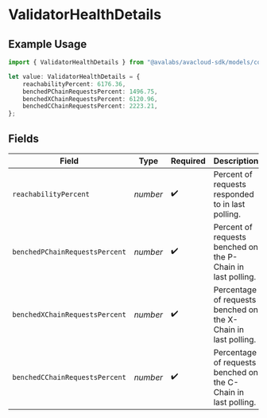 # ValidatorHealthDetails

## Example Usage

```typescript
import { ValidatorHealthDetails } from "@avalabs/avacloud-sdk/models/components";

let value: ValidatorHealthDetails = {
    reachabilityPercent: 6176.36,
    benchedPChainRequestsPercent: 1496.75,
    benchedXChainRequestsPercent: 6120.96,
    benchedCChainRequestsPercent: 2223.21,
};
```

## Fields

| Field                                                          | Type                                                           | Required                                                       | Description                                                    |
| -------------------------------------------------------------- | -------------------------------------------------------------- | -------------------------------------------------------------- | -------------------------------------------------------------- |
| `reachabilityPercent`                                          | *number*                                                       | :heavy_check_mark:                                             | Percent of requests responded to in last polling.              |
| `benchedPChainRequestsPercent`                                 | *number*                                                       | :heavy_check_mark:                                             | Percent of requests benched on the P-Chain in last polling.    |
| `benchedXChainRequestsPercent`                                 | *number*                                                       | :heavy_check_mark:                                             | Percentage of requests benched on the X-Chain in last polling. |
| `benchedCChainRequestsPercent`                                 | *number*                                                       | :heavy_check_mark:                                             | Percentage of requests benched on the C-Chain in last polling. |